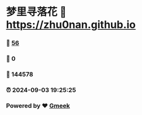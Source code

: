 # 梦里寻落花 :link: https://zhu0nan.github.io 
### :page_facing_up: [56](https://zhu0nan.github.io/tag.html) 
### :speech_balloon: 0 
### :hibiscus: 144578 
### :alarm_clock: 2024-09-03 19:25:25 
### Powered by :heart: [Gmeek](https://github.com/Meekdai/Gmeek)
